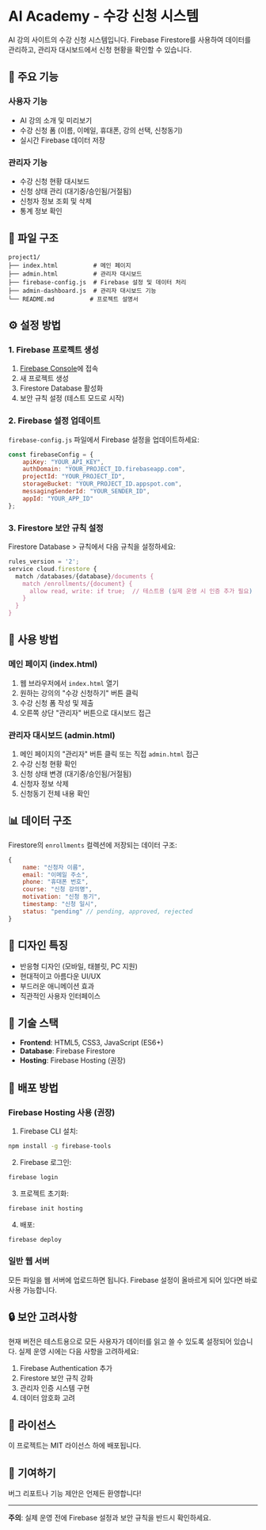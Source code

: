 # AI Academy - 수강 신청 시스템

AI 강의 사이트의 수강 신청 시스템입니다. Firebase Firestore를 사용하여 데이터를 관리하고, 관리자 대시보드에서 신청 현황을 확인할 수 있습니다.

## 🚀 주요 기능

### 사용자 기능
- AI 강의 소개 및 미리보기
- 수강 신청 폼 (이름, 이메일, 휴대폰, 강의 선택, 신청동기)
- 실시간 Firebase 데이터 저장

### 관리자 기능
- 수강 신청 현황 대시보드
- 신청 상태 관리 (대기중/승인됨/거절됨)
- 신청자 정보 조회 및 삭제
- 통계 정보 확인

## 📁 파일 구조

```
project1/
├── index.html          # 메인 페이지
├── admin.html          # 관리자 대시보드
├── firebase-config.js  # Firebase 설정 및 데이터 처리
├── admin-dashboard.js  # 관리자 대시보드 기능
└── README.md          # 프로젝트 설명서
```

## ⚙️ 설정 방법

### 1. Firebase 프로젝트 생성

1. [Firebase Console](https://console.firebase.google.com/)에 접속
2. 새 프로젝트 생성
3. Firestore Database 활성화
4. 보안 규칙 설정 (테스트 모드로 시작)

### 2. Firebase 설정 업데이트

`firebase-config.js` 파일에서 Firebase 설정을 업데이트하세요:

```javascript
const firebaseConfig = {
    apiKey: "YOUR_API_KEY",
    authDomain: "YOUR_PROJECT_ID.firebaseapp.com",
    projectId: "YOUR_PROJECT_ID",
    storageBucket: "YOUR_PROJECT_ID.appspot.com",
    messagingSenderId: "YOUR_SENDER_ID",
    appId: "YOUR_APP_ID"
};
```

### 3. Firestore 보안 규칙 설정

Firestore Database > 규칙에서 다음 규칙을 설정하세요:

```javascript
rules_version = '2';
service cloud.firestore {
  match /databases/{database}/documents {
    match /enrollments/{document} {
      allow read, write: if true;  // 테스트용 (실제 운영 시 인증 추가 필요)
    }
  }
}
```

## 🎯 사용 방법

### 메인 페이지 (index.html)
1. 웹 브라우저에서 `index.html` 열기
2. 원하는 강의의 "수강 신청하기" 버튼 클릭
3. 수강 신청 폼 작성 및 제출
4. 오른쪽 상단 "관리자" 버튼으로 대시보드 접근

### 관리자 대시보드 (admin.html)
1. 메인 페이지의 "관리자" 버튼 클릭 또는 직접 `admin.html` 접근
2. 수강 신청 현황 확인
3. 신청 상태 변경 (대기중/승인됨/거절됨)
4. 신청자 정보 삭제
5. 신청동기 전체 내용 확인

## 📊 데이터 구조

Firestore의 `enrollments` 컬렉션에 저장되는 데이터 구조:

```javascript
{
    name: "신청자 이름",
    email: "이메일 주소",
    phone: "휴대폰 번호",
    course: "신청 강의명",
    motivation: "신청 동기",
    timestamp: "신청 일시",
    status: "pending" // pending, approved, rejected
}
```

## 🎨 디자인 특징

- 반응형 디자인 (모바일, 태블릿, PC 지원)
- 현대적이고 아름다운 UI/UX
- 부드러운 애니메이션 효과
- 직관적인 사용자 인터페이스

## 🔧 기술 스택

- **Frontend**: HTML5, CSS3, JavaScript (ES6+)
- **Database**: Firebase Firestore
- **Hosting**: Firebase Hosting (권장)

## 🚀 배포 방법

### Firebase Hosting 사용 (권장)

1. Firebase CLI 설치:
```bash
npm install -g firebase-tools
```

2. Firebase 로그인:
```bash
firebase login
```

3. 프로젝트 초기화:
```bash
firebase init hosting
```

4. 배포:
```bash
firebase deploy
```

### 일반 웹 서버

모든 파일을 웹 서버에 업로드하면 됩니다. Firebase 설정이 올바르게 되어 있다면 바로 사용 가능합니다.

## 🔒 보안 고려사항

현재 버전은 테스트용으로 모든 사용자가 데이터를 읽고 쓸 수 있도록 설정되어 있습니다. 실제 운영 시에는 다음 사항을 고려하세요:

1. Firebase Authentication 추가
2. Firestore 보안 규칙 강화
3. 관리자 인증 시스템 구현
4. 데이터 암호화 고려

## 📝 라이선스

이 프로젝트는 MIT 라이선스 하에 배포됩니다.

## 🤝 기여하기

버그 리포트나 기능 제안은 언제든 환영합니다!

---

**주의**: 실제 운영 전에 Firebase 설정과 보안 규칙을 반드시 확인하세요. 